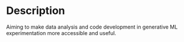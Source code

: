 # Description
Aiming to make data analysis and code development in generative ML experimentation more accessible and useful.
